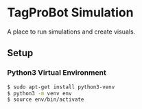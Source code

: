 # TagProBot Simulation

A place to run simulations and create visuals.

## Setup

### Python3 Virtual Environment

```bash
$ sudo apt-get install python3-venv
$ python3 -m venv env
$ source env/bin/activate
```
